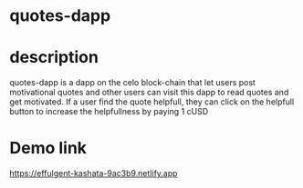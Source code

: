 # quotes-dapp

# description

quotes-dapp is a dapp on the celo block-chain that let users post motivational quotes and other users can visit this dapp to read quotes and get motivated. If a user find the quote helpfull, they can click on the helpfull button to increase the helpfullness by paying 1 cUSD 

# Demo link
https://effulgent-kashata-9ac3b9.netlify.app
